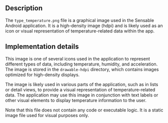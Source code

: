 ## Description

The `type_temperature.png` file is a graphical image used in the Sensable Android application. It is a high-density image (hdpi) and is likely used as an icon or visual representation of temperature-related data within the app.


## Implementation details


This image is one of several icons used in the application to represent different types of data, including temperature, humidity, and acceleration. The image is stored in the `drawable-hdpi` directory, which contains images optimized for high-density displays.

The image is likely used in various parts of the application, such as in lists or detail views, to provide a visual representation of temperature-related data. The application may use this image in conjunction with text labels or other visual elements to display temperature information to the user.

Note that this file does not contain any code or executable logic. It is a static image file used for visual purposes only.

